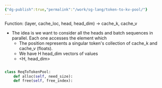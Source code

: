 ```yaml
---
{"dg-publish":true,"permalink":"/work/sg-lang/token-to-kv-pool/"}
---
```


Function:
(layer, cache_loc, head, head_dim) -> cache_k, cache_v


- The idea is we want to consider all the heads and batch sequences in parallel. Each one accesses the element which 
	- The position represents a singular token's collection of cache_k and cache_v (floats).
	- We have H head_dim vectors of values
	- <H, head_dim>


```python title:mem_cache/memory_pool.py

class ReqToTokenPool:
	def alloc(self, need_size):
	def free(self, free_index):
```